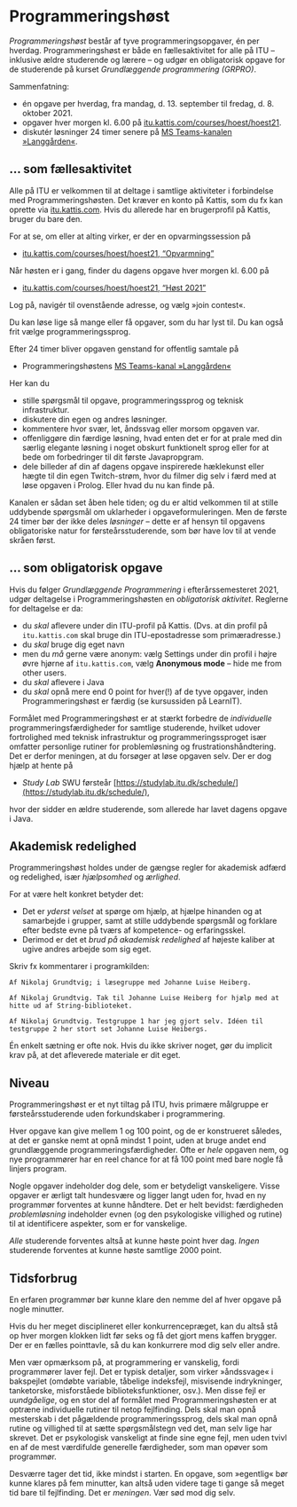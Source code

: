 # Programmeringshøst

_Programmeringshøst_ består af tyve programmeringsopgaver, én per hverdag.
Programmeringshøst er både en fællesaktivitet for alle på ITU – inklusive ældre studerende og lærere – og udgør en obligatorisk opgave for de studerende på kurset _Grundlæggende programmering (GRPRO)_.

Sammenfatning:

* én opgave per hverdag, fra mandag, d. 13. september til fredag, d. 8. oktober 2021.
* opgaver hver morgen kl. 6.00 på [itu.kattis.com/courses/hoest/hoest21](https://itu.kattis.com/courses/hoest/hoest21).
* diskutér løsninger 24 timer senere på [MS Teams-kanalen »Langgården«](https://teams.microsoft.com/l/channel/19%3aSE2f54mbOrjS_-W_CbRNcr82Bs3rXOrHdcTqA0jADGM1%40thread.tacv2/General?groupId=3e7a9d20-a4de-4d0e-81f5-88b111686b0f&tenantId=bea229b6-7a08-4086-b44c-71f57f716bdb).


## … som fællesaktivitet

Alle på ITU er velkommen til at deltage i samtlige aktiviteter i forbindelse med Programmeringshøsten.
Det kræver en konto på Kattis, som du fx kan oprette via 
[itu.kattis.com](https://itu.kattis.com).
Hvis du allerede har en brugerprofil på Kattis, bruger du bare den.

For at se, om eller at alting virker, er der en opvarmingssession på

* [itu.kattis.com/courses/hoest/hoest21, “Opvarmning”](https://itu.kattis.com/sessions/jjkkv8)

Når høsten er i gang, finder du dagens opgave hver morgen kl. 6.00 på

* [itu.kattis.com/courses/hoest/hoest21, “Høst 2021”](https://itu.kattis.com/sessions/a5kum2)

Log på, navigér til ovenstående adresse, og vælg »join contest«. 

Du kan løse lige så mange eller få opgaver, som du har lyst til. Du kan også frit vælge programmeringssprog.

Efter 24 timer bliver opgaven genstand for offentlig samtale på

* Programmeringshøstens 
[MS Teams-kanal »Langgården«](https://teams.microsoft.com/l/channel/19%3aSE2f54mbOrjS_-W_CbRNcr82Bs3rXOrHdcTqA0jADGM1%40thread.tacv2/General?groupId=3e7a9d20-a4de-4d0e-81f5-88b111686b0f&tenantId=bea229b6-7a08-4086-b44c-71f57f716bdb)

Her kan du
* stille spørgsmål til opgave, programmeringssprog og teknisk infrastruktur.
* diskutere din egen og andres løsninger.
* kommentere hvor svær, let, åndssvag eller morsom opgaven var.
* offenliggøre din færdige løsning, hvad enten det er for at prale med din særlig elegante løsning i noget obskurt funktionelt sprog eller for at bede om forbedringer til dit første Javapropgram.
* dele billeder af din af dagens opgave inspirerede hæklekunst eller hægte til din egen Twitch-strøm, hvor du filmer dig selv i færd med at løse opgaven i Prolog. Eller hvad du nu kan finde på.

Kanalen er sådan set åben hele tiden; og du er altid velkommen til at stille uddybende spørgsmål om uklarheder i opgaveformuleringen. Men de første 24 timer bør der ikke deles _løsninger_ – dette er af hensyn til opgavens obligatoriske natur for førsteårsstuderende, som bør have lov til at vende skråen først.

## … som obligatorisk opgave

Hvis du følger _Grundlæggende Programmering_ i efterårssemesteret 2021, udgør deltagelse i Programmeringshøsten en _obligatorisk aktivitet_.
Reglerne for deltagelse er da:

* du _skal_ aflevere under din  ITU-profil på Kattis. 
(Dvs. at din profil på `itu.kattis.com` skal bruge din ITU-epostadresse som primæradresse.)
* du _skal_ bruge dig eget navn
* men du _må_ gerne være anonym: vælg Settings under din profil i højre øvre hjørne af `itu.kattis.com`, vælg **Anonymous mode** – hide me from other users.
* du _skal_ aflevere i Java 
* du _skal_ opnå mere end 0 point for hver(!) af de tyve opgaver, inden Programmeringshøst er færdig (se kursussiden på LearnIT).

Formålet med Programmeringshøst er at stærkt forbedre de _individuelle_ programmeringsfærdigheder for samtlige studerende, hvilket udover fortrolighed med teknisk infrastruktur og programmeringssproget især omfatter personlige rutiner for problemløsning og frustrationshåndtering.
Det er derfor meningen, at du forsøger at løse opgaven selv.
Der er dog hjælp at hente på

* _Study Lab_ SWU førsteår [https://studylab.itu.dk/schedule/](https://studylab.itu.dk/schedule/),

hvor der sidder en ældre studerende, som allerede har lavet dagens opgave i Java. 

## Akademisk redelighed

Programmeringshøst holdes under de gængse regler for akademisk adfærd og redelighed, især *hjælpsomhed* og *ærlighed*.

For at være helt konkret betyder det:
* Det er *yderst velset* at spørge om hjælp, at hjælpe hinanden og at samarbejde i grupper, samt at stille uddybende spørgsmål og forklare efter bedste evne på tværs af kompetence- og erfaringsskel.
* Derimod er det et *brud på akademisk redelighed* af højeste kaliber at ugive andres arbejde som sig eget.

Skriv fx kommentarer i programkilden:
```
Af Nikolaj Grundtvig; i læsegruppe med Johanne Luise Heiberg.
```

```
Af Nikolaj Grundtvig. Tak til Johanne Luise Heiberg for hjælp med at hitte ud af String-biblioteket.
```

```
Af Nikolaj Grundtvig. Testgruppe 1 har jeg gjort selv. Idéen til testgruppe 2 her stort set Johanne Luise Heibergs.
```

Én enkelt sætning er ofte nok. Hvis du ikke skriver noget, gør du implicit krav på, at det 
afleverede materiale er dit eget.

## Niveau

Programmeringshøst er et nyt tiltag på ITU, hvis primære målgruppe er førsteårsstuderende uden forkundskaber i programmering.

Hver opgave kan give mellem 1 og 100 point, og de er konstrueret således, at det er ganske nemt at opnå mindst 1 point, uden at bruge andet end grundlæggende programmeringsfærdigheder.
Ofte er _hele_ opgaven nem, og nye programmører har en reel chance for at få 100 point med bare nogle få linjers program.

Nogle opgaver indeholder dog dele, som er betydeligt vanskeligere. 
Visse opgaver er ærligt talt hundesvære og ligger langt uden for, hvad en ny programmør forventes at kunne håndtere.
Det er helt bevidst: færdigheden _problemløsning_ indeholder evnen (og den psykologiske villighed og rutine) til at identificere aspekter, som er for vanskelige.

_Alle_ studerende forventes altså at kunne høste point hver dag.
_Ingen_ studerende forventes at kunne høste samtlige 2000 point.


## Tidsforbrug

En erfaren programmør bør kunne klare den nemme del af hver opgave på nogle minutter.

Hvis du her meget disciplineret eller konkurrencepræget, kan du altså stå op hver morgen klokken lidt før seks og få det gjort mens kaffen brygger.
Der er en fælles pointtavle, så du kan konkurrere mod dig selv eller andre.

Men vær opmærksom på, at programmering er vanskelig, fordi programmører laver fejl.
Det er typisk detaljer, som virker »åndssvage« i bakspejlet (omdøbte variable, tåbelige indeksfejl, misvisende indrykninger, tanketorske, misforståede biblioteksfunktioner, osv.).
Men disse fejl er _uundgåelige_, og en stor del af formålet med Programmeringshøsten er at optræne individuelle rutiner til netop fejlfinding.
Dels skal man opnå mesterskab i det pågældende programmeringssprog, dels skal man opnå rutine og villighed til at sætte spørgsmålstegn ved det, man selv lige har skrevet.
Det er psykologisk vanskeligt at finde sine egne fejl, men uden tvivl en af de mest værdifulde generelle færdigheder, som man opøver som programmør.

Desværre tager det tid, ikke mindst i starten.
En opgave, som »egentlig« bør kunne klares på fem minutter, kan altså uden videre tage ti gange så meget tid bare til fejlfinding.
Det er _meningen_.
Vær sød mod dig selv.
